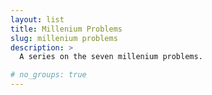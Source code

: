 ```yaml
---
layout: list
title: Millenium Problems
slug: millenium problems
description: >
  A series on the seven millenium problems.

# no_groups: true
---
```

